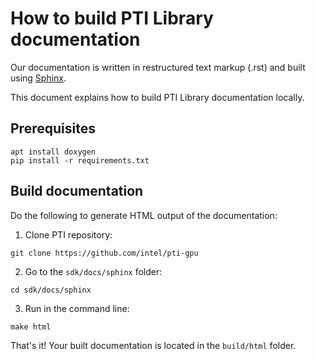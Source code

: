 # How to build PTI Library documentation

Our documentation is written in restructured text markup (.rst) and built using [Sphinx](http://www.sphinx-doc.org/en/master/). 

This document explains how to build PTI Library documentation locally. 

## Prerequisites
```
apt install doxygen
pip install -r requirements.txt
```

## Build documentation

Do the following to generate HTML output of the documentation: 

1. Clone PTI repository:

```
git clone https://github.com/intel/pti-gpu
```

2. Go to the `sdk/docs/sphinx` folder:

```
cd sdk/docs/sphinx
```

3. Run in the command line:

```
make html
```


That's it! Your built documentation is located in the ``build/html`` folder. 